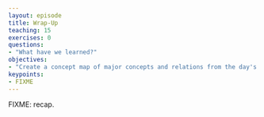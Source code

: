 ```yaml
---
layout: episode
title: Wrap-Up
teaching: 15
exercises: 0
questions:
- "What have we learned?"
objectives:
- "Create a concept map of major concepts and relations from the day's lessons."
keypoints:
- FIXME
---
```

FIXME: recap.
